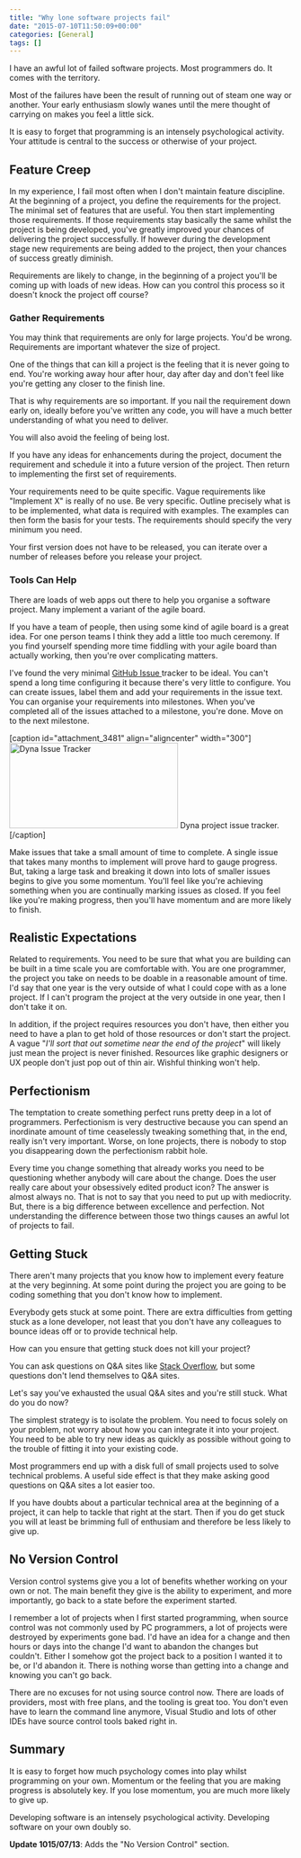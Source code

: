 ```yaml
---
title: "Why lone software projects fail"
date: "2015-07-10T11:50:09+00:00"
categories: [General]
tags: []
---
```


I have an awful lot of failed software projects. Most programmers do. It comes with the territory.

Most of the failures have been the result of running out of steam one way or another. Your early enthusiasm slowly wanes until the mere thought of carrying on makes you feel a little sick.

It is easy to forget that programming is an intensely psychological activity. Your attitude is central to the success or otherwise of your project.
<h2>Feature Creep</h2>
In my experience, I fail most often when I don't maintain feature discipline. At the beginning of a project, you define the requirements for the project. The minimal set of features that are useful. You then start implementing those requirements. If those requirements stay basically the same whilst the project is being developed, you've greatly improved your chances of delivering the project successfully. If however during the development stage new requirements are being added to the project, then your chances of success greatly diminish.

Requirements are likely to change, in the beginning of a project you'll be coming up with loads of new ideas. How can you control this process so it doesn't knock the project off course?
<h3>Gather Requirements</h3>
You may think that requirements are only for large projects. You'd be wrong. Requirements are important whatever the size of project.

One of the things that can kill a project is the feeling that it is never going to end. You're working away hour after hour, day after day and don't feel like you're getting any closer to the finish line.

That is why requirements are so important. If you nail the requirement down early on, ideally before you've written any code, you will have a much better understanding of what you need to deliver.

You will also avoid the feeling of being lost.

If you have any ideas for enhancements during the project, document the requirement and schedule it into a future version of the project. Then return to implementing the first set of requirements.

Your requirements need to be quite specific. Vague requirements like "Implement X" is really of no use. Be very specific. Outline precisely what is to be implemented, what data is required with examples. The examples can then form the basis for your tests. The requirements should specify the very minimum you need.

Your first version does not have to be released, you can iterate over a number of releases before you release your project.
<h3>Tools Can Help</h3>
There are loads of web apps out there to help you organise a software project. Many implement a variant of the agile board.

If you have a team of people, then using some kind of agile board is a great idea. For one person teams I think they add a little too much ceremony. If you find yourself spending more time fiddling with your agile board than actually working, then you're over complicating matters.

I've found the very minimal <a href="https://guides.github.com/features/issues/">GitHub Issue </a>tracker to be ideal. You can't spend a long time configuring it because there's very little to configure. You can create issues, label them and add your requirements in the issue text. You can organise your requirements into milestones. When you've completed all of the issues attached to a milestone, you're done. Move on to the next milestone.

[caption id="attachment_3481" align="aligncenter" width="300"]<a href="http://techteapot.com/wp-content/uploads/2015/05/dyna-github-issue-tracker.png"><img class="size-medium wp-image-3481" src="http://techteapot.com/wp-content/uploads/2015/05/dyna-github-issue-tracker-300x152.png" alt="Dyna Issue Tracker" width="300" height="152" /></a> Dyna project issue tracker.[/caption]

Make issues that take a small amount of time to complete. A single issue that takes many months to implement will prove hard to gauge progress. But, taking a large task and breaking it down into lots of smaller issues begins to give you some momentum. You'll feel like you're achieving something when you are continually marking issues as closed. If you feel like you're making progress, then you'll have momentum and are more likely to finish.
<h2>Realistic Expectations</h2>
Related to requirements. You need to be sure that what you are building can be built in a time scale you are comfortable with. You are one programmer, the project you take on needs to be doable in a reasonable amount of time. I'd say that one year is the very outside of what I could cope with as a lone project. If I can't program the project at the very outside in one year, then I don't take it on.

In addition, if the project requires resources you don't have, then either you need to have a plan to get hold of those resources or don't start the project. A vague "<em>I'll sort that out sometime near the end of the project</em>" will likely just mean the project is never finished. Resources like graphic designers or UX people don't just pop out of thin air. Wishful thinking won't help.
<h2>Perfectionism</h2>
The temptation to create something perfect runs pretty deep in a lot of programmers. Perfectionism is very destructive because you can spend an inordinate amount of time ceaselessly tweaking something that, in the end, really isn't very important. Worse, on lone projects, there is nobody to stop you disappearing down the perfectionism rabbit hole.

Every time you change something that already works you need to be questioning whether anybody will care about the change. Does the user really care about your obsessively edited product icon? The answer is almost always no. That is not to say that you need to put up with mediocrity. But, there is a big difference between excellence and perfection. Not understanding the difference between those two things causes an awful lot of projects to fail.
<h2>Getting Stuck</h2>
There aren't many projects that you know how to implement every feature at the very beginning. At some point during the project you are going to be coding something that you don't know how to implement.

Everybody gets stuck at some point. There are extra difficulties from getting stuck as a lone developer, not least that you don't have any colleagues to bounce ideas off or to provide technical help.

How can you ensure that getting stuck does not kill your project?

You can ask questions on Q&amp;A sites like <a href="http://stackoverflow.com/">Stack Overflow</a>, but some questions don't lend themselves to Q&amp;A sites.

Let's say you've exhausted the usual Q&amp;A sites and you're still stuck. What do you do now?

The simplest strategy is to isolate the problem. You need to focus solely on your problem, not worry about how you can integrate it into your project. You need to be able to try new ideas as quickly as possible without going to the trouble of fitting it into your existing code.

Most programmers end up with a disk full of small projects used to solve technical problems. A useful side effect is that they make asking good questions on Q&amp;A sites a lot easier too.

If you have doubts about a particular technical area at the beginning of a project, it can help to tackle that right at the start. Then if you do get stuck you will at least be brimming full of enthusiam and therefore be less likely to give up.
<h2>No Version Control</h2>
Version control systems give you a lot of benefits whether working on your own or not. The main benefit they give is the ability to experiment, and more importantly, go back to a state before the experiment started.

I remember a lot of projects when I first started programming, when source control was not commonly used by PC programmers, a lot of projects were destroyed by experiments gone bad. I'd have an idea for a change and then hours or days into the change I'd want to abandon the changes but couldn't. Either I somehow got the project back to a position I wanted it to be, or I'd abandon it. There is nothing worse than getting into a change and knowing you can't go back.

There are no excuses for not using source control now. There are loads of providers, most with free plans, and the tooling is great too. You don't even have to learn the command line anymore, Visual Studio and lots of other IDEs have source control tools baked right in.
<h2>Summary</h2>
It is easy to forget how much psychology comes into play whilst programming on your own. Momentum or the feeling that you are making progress is absolutely key. If you lose momentum, you are much more likely to give up.

Developing software is an intensely psychological activity. Developing software on your own doubly so.

<strong>Update 1015/07/13</strong>: Adds the "No Version Control" section.
